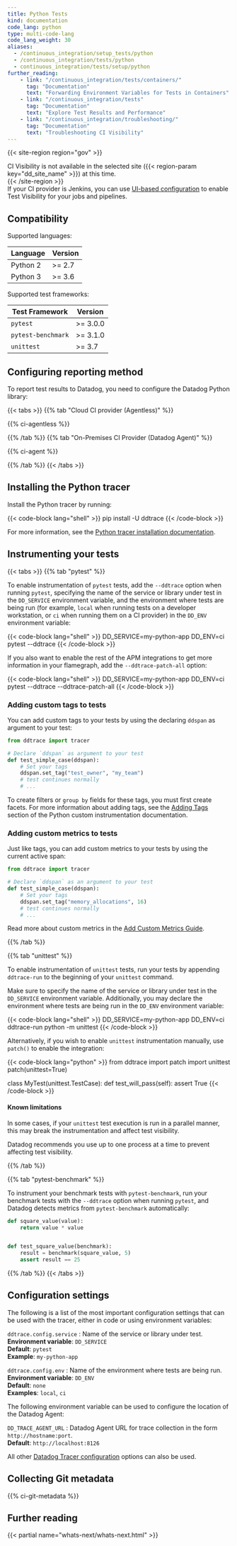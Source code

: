 ```yaml
---
title: Python Tests
kind: documentation
code_lang: python
type: multi-code-lang
code_lang_weight: 30
aliases:
  - /continuous_integration/setup_tests/python
  - /continuous_integration/tests/python
  - continuous_integration/tests/setup/python
further_reading:
    - link: "/continuous_integration/tests/containers/"
      tag: "Documentation"
      text: "Forwarding Environment Variables for Tests in Containers"
    - link: "/continuous_integration/tests"
      tag: "Documentation"
      text: "Explore Test Results and Performance"
    - link: "/continuous_integration/troubleshooting/"
      tag: "Documentation"
      text: "Troubleshooting CI Visibility"
---
```


{{< site-region region="gov" >}}
<div class="alert alert-warning">CI Visibility is not available in the selected site ({{< region-param key="dd_site_name" >}}) at this time.</div>
{{< /site-region >}}

<div class="alert alert-info">
  If your CI provider is Jenkins, you can use <a href="/continuous_integration/pipelines/jenkins/#enable-with-the-jenkins-configuration-ui-1">UI-based configuration</a> to enable Test Visibility for your jobs and pipelines.
</div>

## Compatibility

Supported languages:

| Language | Version |
|---|---|
| Python 2 | >= 2.7 |
| Python 3 | >= 3.6 |

Supported test frameworks:

| Test Framework | Version |
|---|---|
| `pytest` | >= 3.0.0 |
| `pytest-benchmark` | >= 3.1.0 |
| `unittest` | >= 3.7 |

## Configuring reporting method

To report test results to Datadog, you need to configure the Datadog Python library:

{{< tabs >}}
{{% tab "Cloud CI provider (Agentless)" %}}

{{% ci-agentless %}}

{{% /tab %}}
{{% tab "On-Premises CI Provider (Datadog Agent)" %}}

{{% ci-agent %}}

{{% /tab %}}
{{< /tabs >}}

## Installing the Python tracer

Install the Python tracer by running:

{{< code-block lang="shell" >}}
pip install -U ddtrace
{{< /code-block >}}

For more information, see the [Python tracer installation documentation][4].

## Instrumenting your tests

{{< tabs >}}
{{% tab "pytest" %}}

To enable instrumentation of `pytest` tests, add the `--ddtrace` option when running `pytest`, specifying the name of the service or library under test in the `DD_SERVICE` environment variable, and the environment where tests are being run (for example, `local` when running tests on a developer workstation, or `ci` when running them on a CI provider) in the `DD_ENV` environment variable:

{{< code-block lang="shell" >}}
DD_SERVICE=my-python-app DD_ENV=ci pytest --ddtrace
{{< /code-block >}}

If you also want to enable the rest of the APM integrations to get more information in your flamegraph, add the `--ddtrace-patch-all` option:

{{< code-block lang="shell" >}}
DD_SERVICE=my-python-app DD_ENV=ci pytest --ddtrace --ddtrace-patch-all
{{< /code-block >}}

### Adding custom tags to tests

You can add custom tags to your tests by using the declaring `ddspan` as argument to your test:

```python
from ddtrace import tracer

# Declare `ddspan` as argument to your test
def test_simple_case(ddspan):
    # Set your tags
    ddspan.set_tag("test_owner", "my_team")
    # test continues normally
    # ...
```

To create filters or `group by` fields for these tags, you must first create facets. For more information about adding tags, see the [Adding Tags][5] section of the Python custom instrumentation documentation.

### Adding custom metrics to tests

Just like tags, you can add custom metrics to your tests by using the current active span:

```python
from ddtrace import tracer

# Declare `ddspan` as an argument to your test
def test_simple_case(ddspan):
    # Set your tags
    ddspan.set_tag("memory_allocations", 16)
    # test continues normally
    # ...
```
Read more about custom metrics in the [Add Custom Metrics Guide][7].

{{% /tab %}}

{{% tab "unittest" %}}

To enable instrumentation of `unittest` tests, run your tests by appending `ddtrace-run` to the beginning of your `unittest` command.

Make sure to specify the name of the service or library under test in the `DD_SERVICE` environment variable.
Additionally, you may declare the environment where tests are being run in the `DD_ENV` environment variable:

{{< code-block lang="shell" >}}
DD_SERVICE=my-python-app DD_ENV=ci ddtrace-run python -m unittest
{{< /code-block >}}

Alternatively, if you wish to enable `unittest` instrumentation manually, use `patch()` to enable the integration:

{{< code-block lang="python" >}}
from ddtrace import patch
import unittest
patch(unittest=True)

class MyTest(unittest.TestCase):
def test_will_pass(self):
assert True
{{< /code-block >}}

#### Known limitations

In some cases, if your `unittest` test execution is run in a parallel manner, this may break the instrumentation and affect test visibility.

Datadog recommends you use up to one process at a time to prevent affecting test visibility.

{{% /tab %}}

{{% tab "pytest-benchmark" %}}

To instrument your benchmark tests with `pytest-benchmark`, run your benchmark tests with the `--ddtrace` option when running `pytest`, and Datadog detects metrics from `pytest-benchmark` automatically:

```python
def square_value(value):
    return value * value


def test_square_value(benchmark):
    result = benchmark(square_value, 5)
    assert result == 25
```

{{% /tab %}}
{{< /tabs >}}

## Configuration settings

The following is a list of the most important configuration settings that can be used with the tracer, either in code or using environment variables:

`ddtrace.config.service`
: Name of the service or library under test.<br/>
**Environment variable**: `DD_SERVICE`<br/>
**Default**: `pytest`<br/>
**Example**: `my-python-app`

`ddtrace.config.env`
: Name of the environment where tests are being run.<br/>
**Environment variable**: `DD_ENV`<br/>
**Default**: `none`<br/>
**Examples**: `local`, `ci`

The following environment variable can be used to configure the location of the Datadog Agent:

`DD_TRACE_AGENT_URL`
: Datadog Agent URL for trace collection in the form `http://hostname:port`.<br/>
**Default**: `http://localhost:8126`

All other [Datadog Tracer configuration][6] options can also be used.

## Collecting Git metadata

{{% ci-git-metadata %}}

## Further reading

{{< partial name="whats-next/whats-next.html" >}}

[1]: /agent/
[2]: https://docs.datadoghq.com/agent/cluster_agent/admission_controller/
[3]: https://app.datadoghq.com/organization-settings/api-keys
[4]: /tracing/trace_collection/dd_libraries/python/
[5]: /tracing/trace_collection/custom_instrumentation/python?tab=locally#adding-tags
[6]: /tracing/trace_collection/library_config/python/?tab=containers#configuration
[7]: /continuous_integration/guides/add_custom_metrics/?tab=python
